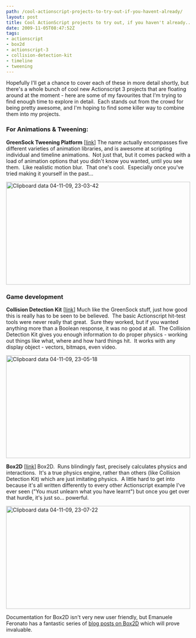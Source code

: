 ```yaml
---
path: /cool-actionscript-projects-to-try-out-if-you-havent-already/
layout: post
title: Cool ActionScript projects to try out, if you haven't already...
date: 2009-11-05T08:47:52Z
tags:
- actionscript
- box2d
- actionscript-3
- collision-detection-kit
- timeline
- tweening
---
```


Hopefully I'll get a chance to cover each of these in more detail shortly, but there's a whole bunch of cool new Actionscript 3 projects that are floating around at the moment - here are some of my favourites that I'm trying to find enough time to explore in detail.  Each stands out from the crowd for being pretty awesome, and I'm hoping to find some killer way to combine them into my projects.
<h3>For Animations &amp; Tweening:</h3>
<strong>GreenSock Tweening Platform</strong> [<a href="http://blog.greensock.com/v11/" target="_blank">link</a>]
The name actually encompasses five different varieties of animation libraries, and is awesome at scripting individual and timeline animations.  Not just that, but it comes packed with a load of animation options that you didn't know you wanted, until you see them.  Like realistic motion blur.  That one's cool.  Especially once you've tried making it yourself in the past...

<a href="http://blog.greensock.com/v11/" target="_blank"><img class="alignnone size-full wp-image-1011" title="Clipboard data 04-11-09, 23-03-42" src="http://uploads.psyked.co.uk/2009/11/Clipboard-data-04-11-09-23-03-42.jpg" alt="Clipboard data 04-11-09, 23-03-42" width="500" height="280" /></a>
<h3>Game development</h3>
<strong>Collision Detection Kit</strong> [<a href="http://coreyoneil.com/portfolio/index.php?project=5" target="_blank">link</a>]
Much like the GreenSock stuff, just how good this is really has to be seen to be believed.  The basic Actionscript hit-test tools were never really that great.  Sure they worked, but if you wanted anything more than a Boolean response, it was no good at all.  The Collision Detection Kit gives you enough information to do proper physics - working out things like what, where and how hard things hit.  It works with any display object - vectors, bitmaps, even video.

<a href="http://coreyoneil.com/portfolio/index.php?project=5" target="_blank"><img class="alignnone size-full wp-image-1014" title="Clipboard data 04-11-09, 23-05-18" src="http://uploads.psyked.co.uk/2009/11/Clipboard-data-04-11-09-23-05-18.jpg" alt="Clipboard data 04-11-09, 23-05-18" width="500" height="280" /></a>

<strong>Box2D<span style="font-weight: normal;"> [<a href="http://box2dflash.sourceforge.net/" target="_blank">link</a>]</span>
<span style="font-weight: normal;">Box2D.  Runs blindingly fast, precisely calculates physics and interactions.  It's a true physics engine, rather than others (like Collision Detection Kit) which are just imitating physics.  A little hard to get into because it's all written differently to every other Actionscript example I've ever seen ("You must unlearn what you have learnt") but once you get over that hurdle, it's just so... powerful.</span></strong>

<a href="http://box2dflash.sourceforge.net/" target="_blank"><img class="alignnone size-full wp-image-1013" title="Clipboard data 04-11-09, 23-07-22" src="http://uploads.psyked.co.uk/2009/11/Clipboard-data-04-11-09-23-07-22.jpg" alt="Clipboard data 04-11-09, 23-07-22" width="500" height="280" /></a>

Documentation for Box2D isn't very new user friendly, but Emanuele Feronato has a fantastic series of <a href="http://www.emanueleferonato.com/category/box2d/" target="_blank">blog posts on Box2D</a> which will prove invaluable.